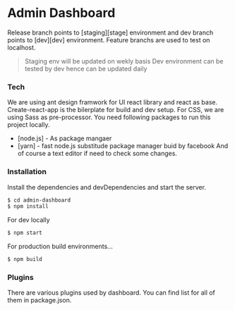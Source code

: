 # Admin Dashboard


Release branch points to [staging][stage] environment and dev branch points to [dev][dev] environment. Feature branchs are used to test on localhost.

> Staging env will be updated on wekly basis
> Dev environment can be tested by dev hence can be updated daily

### Tech

We are using ant design framwork for UI react library and react as base. Create-react-app is the bilerplate for build and dev setup. For CSS, we are using Sass as pre-processor. You need following packages to run this project locally.

* [node.js] - As package mangaer
* [yarn] - fast node.js substitude package manager buid by facebook
And of course a text editor if need to check some changes.

### Installation

Install the dependencies and devDependencies and start the server.

```sh
$ cd admin-dashboard
$ npm install
```
For dev locally

```sh
$ npm start
```
For production build environments...

```sh
$ npm build
```

### Plugins

There are various plugins used by dashboard. You can find list for all of them in package.json. 
